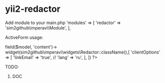  yii2-redactor
 =============
Add module to your main.php
'modules' => [
		'redactor' =>  'sim2github\imperavi\Module',
],

ActiveForm usage:

<?= $form->field($model, 'content')->
			widget(sim2github\imperavi\widgets\Redactor::className(),[
				'clientOptions' => [
					'linkEmail' => 'true',
					// 'lang' => 'ru',
	    		],
		]) ?>
		
TODO:
1. DOC
